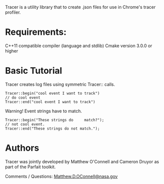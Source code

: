 Tracer is a utility library that to create 
.json files for use in Chrome's tracer profiler.

# Requirements:
C++11 compatible compiler (language and stdlib)
Cmake version 3.0.0 or higher

# Basic Tutorial

Tracer creates log files using symmetric Tracer:: calls.

    Tracer::begin("cool event I want to track")
    // do cool event
    Tracer::end("cool event I want to track")

Warning!  Event strings have to match.
    
    Tracer::begin("These strings do     match?");
    // not cool event.
    Tracer::end("These strings do not match.");


# Authors
Tracer was jointly developed by Matthew O'Connell and Cameron Druyor
as part of the Parfait toolkit.

Comments / Questions:
Matthew.D.OConnell@nasa.gov

